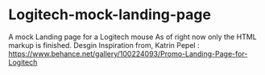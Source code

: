 # Logitech-mock-landing-page
A mock Landing page for a Logitech mouse
As of right now only the HTML markup is finished.
Desgin Inspiration from, Katrin Pepel : https://www.behance.net/gallery/100224093/Promo-Landing-Page-for-Logitech

